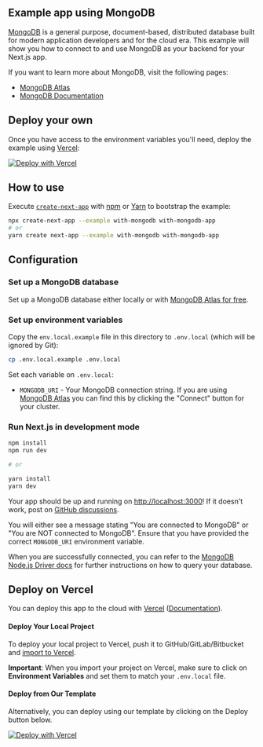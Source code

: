 ## Example app using MongoDB

[MongoDB](https://www.mongodb.com/) is a general purpose, document-based, distributed database built for modern application developers and for the cloud era. This example will show you how to connect to and use MongoDB as your backend for your Next.js app.

If you want to learn more about MongoDB, visit the following pages:

- [MongoDB Atlas](https://mongodb.com/atlas)
- [MongoDB Documentation](https://docs.mongodb.com/)

## Deploy your own

Once you have access to the environment variables you'll need, deploy the example using [Vercel](https://vercel.com?utm_source=github&utm_medium=readme&utm_campaign=next-example):

[![Deploy with Vercel](https://vercel.com/button)](https://vercel.com/new/git/external?repository-url=https://github.com/vercel/next.js/tree/canary/examples/with-mongodb&project-name=with-mongodb&repository-name=with-mongodb&env=MONGODB_URI&envDescription=Required%20to%20connect%20the%20app%20with%20MongoDB)

## How to use

Execute [`create-next-app`](https://github.com/vercel/next.js/tree/canary/packages/create-next-app) with [npm](https://docs.npmjs.com/cli/init) or [Yarn](https://yarnpkg.com/lang/en/docs/cli/create/) to bootstrap the example:

```bash
npx create-next-app --example with-mongodb with-mongodb-app
# or
yarn create next-app --example with-mongodb with-mongodb-app
```

## Configuration

### Set up a MongoDB database

Set up a MongoDB database either locally or with [MongoDB Atlas for free](https://mongodb.com/atlas).

### Set up environment variables

Copy the `env.local.example` file in this directory to `.env.local` (which will be ignored by Git):

```bash
cp .env.local.example .env.local
```

Set each variable on `.env.local`:

- `MONGODB_URI` - Your MongoDB connection string. If you are using [MongoDB Atlas](https://mongodb.com/atlas) you can find this by clicking the "Connect" button for your cluster.

### Run Next.js in development mode


```bash
npm install
npm run dev

# or

yarn install
yarn dev
```

Your app should be up and running on [http://localhost:3000](http://localhost:3000)! If it doesn't work, post on [GitHub discussions](https://github.com/vercel/next.js/discussions).

You will either see a message stating "You are connected to MongoDB" or "You are NOT connected to MongoDB". Ensure that you have provided the correct `MONGODB_URI` environment variable.

When you are successfully connected, you can refer to the [MongoDB Node.js Driver docs](https://mongodb.github.io/node-mongodb-native/3.4/tutorials/collections/) for further instructions on how to query your database.

## Deploy on Vercel

You can deploy this app to the cloud with [Vercel](https://vercel.com?utm_source=github&utm_medium=readme&utm_campaign=next-example) ([Documentation](https://nextjs.org/docs/deployment)).

#### Deploy Your Local Project

To deploy your local project to Vercel, push it to GitHub/GitLab/Bitbucket and [import to Vercel](https://vercel.com/new?utm_source=github&utm_medium=readme&utm_campaign=next-example).

**Important**: When you import your project on Vercel, make sure to click on **Environment Variables** and set them to match your `.env.local` file.

#### Deploy from Our Template

Alternatively, you can deploy using our template by clicking on the Deploy button below.

[![Deploy with Vercel](https://vercel.com/button)](https://vercel.com/new/git/external?repository-url=https://github.com/vercel/next.js/tree/canary/examples/with-mongodb&project-name=with-mongodb&repository-name=with-mongodb&env=MONGODB_URI,MONGODB_DB&envDescription=Required%20to%20connect%20the%20app%20with%20MongoDB)
